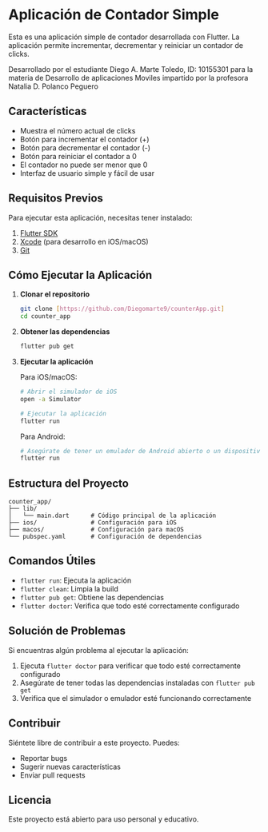 # Aplicación de Contador Simple

Esta es una aplicación simple de contador desarrollada con Flutter. La aplicación permite incrementar, decrementar y reiniciar un contador de clicks.

Desarrollado por el estudiante Diego A. Marte Toledo, ID: 10155301 para la materia de Desarrollo de aplicaciones Moviles impartido por la profesora Natalia D. Polanco Peguero

## Características

- Muestra el número actual de clicks
- Botón para incrementar el contador (+)
- Botón para decrementar el contador (-)
- Botón para reiniciar el contador a 0
- El contador no puede ser menor que 0
- Interfaz de usuario simple y fácil de usar

## Requisitos Previos

Para ejecutar esta aplicación, necesitas tener instalado:

1. [Flutter SDK](https://flutter.dev/docs/get-started/install)
2. [Xcode](https://apps.apple.com/us/app/xcode/id497799835) (para desarrollo en iOS/macOS)
3. [Git](https://git-scm.com/downloads)

## Cómo Ejecutar la Aplicación

1. **Clonar el repositorio**
   ```bash
   git clone [https://github.com/Diegomarte9/counterApp.git]
   cd counter_app
   ```

2. **Obtener las dependencias**
   ```bash
   flutter pub get
   ```

3. **Ejecutar la aplicación**

   Para iOS/macOS:
   ```bash
   # Abrir el simulador de iOS
   open -a Simulator
   
   # Ejecutar la aplicación
   flutter run
   ```

   Para Android:
   ```bash
   # Asegúrate de tener un emulador de Android abierto o un dispositivo conectado
   flutter run
   ```

## Estructura del Proyecto

```
counter_app/
├── lib/
│   └── main.dart      # Código principal de la aplicación
├── ios/               # Configuración para iOS
├── macos/             # Configuración para macOS
└── pubspec.yaml       # Configuración de dependencias
```

## Comandos Útiles

- `flutter run`: Ejecuta la aplicación
- `flutter clean`: Limpia la build
- `flutter pub get`: Obtiene las dependencias
- `flutter doctor`: Verifica que todo esté correctamente configurado

## Solución de Problemas

Si encuentras algún problema al ejecutar la aplicación:

1. Ejecuta `flutter doctor` para verificar que todo esté correctamente configurado
2. Asegúrate de tener todas las dependencias instaladas con `flutter pub get`
3. Verifica que el simulador o emulador esté funcionando correctamente

## Contribuir

Siéntete libre de contribuir a este proyecto. Puedes:
- Reportar bugs
- Sugerir nuevas características
- Enviar pull requests

## Licencia

Este proyecto está abierto para uso personal y educativo.
